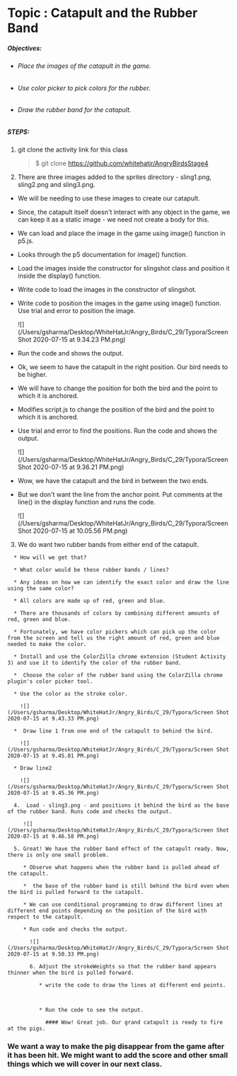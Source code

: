 # Topic : Catapult and the Rubber Band

##### Objectives:

* ###### Place the images of the catapult in the game. 

* ###### Use color picker to pick colors for the rubber. 

* ###### Draw the rubber band for the catapult.

##### STEPS:

1. git clone the activity link for this class

   > $ git clone https://github.com/whitehatjr/AngryBirdsStage4

   

2.  There are three images added to the sprites directory - sling1.png, sling2.png and sling3.png.

   * We will be needing to use these images to create our catapult.

   * Since, the catapult itself doesn't interact with any object in the game, we can keep it as a static image - we need not create a body for this.

   * We can load and place the image in the game using image() function in p5.js.

   * Looks through the p5 documentation for image() function.

   *  Load the images inside the constructor for slingshot class and position it inside the display() function. 

   * Write code to load the images in the constructor of slingshot. 

   * Write code to position the images in the game using image() function. Use trial and error to position the image. 

     ![](/Users/gsharma/Desktop/WhiteHatJr/Angry_Birds/C_29/Typora/Screen Shot 2020-07-15 at 9.34.23 PM.png)

   * Run the code and shows the output.

   * Ok, we seem to have the catapult in the right position. Our bird needs to be higher.

   * We will have to change the position for both the bird and the point to which it is anchored. 

   * Modifies script.js to change the position of the bird and the point to which it is anchored. 

   * Use trial and error to find the positions. Run the code and shows the output.

     ![](/Users/gsharma/Desktop/WhiteHatJr/Angry_Birds/C_29/Typora/Screen Shot 2020-07-15 at 9.36.21 PM.png)

   * Wow, we have the catapult and the bird in between the two ends.

   * But we don't want the line from the anchor point. Put comments at the line() in the display function and runs the code.

     ![](/Users/gsharma/Desktop/WhiteHatJr/Angry_Birds/C_29/Typora/Screen Shot 2020-07-15 at 10.05.56 PM.png)

   3.  We do want two rubber bands from either end of the catapult. 

      * How will we get that? 

      * What color would be these rubber bands / lines?

      * Any ideas on how we can identify the exact color and draw the line using the same color? 

      * All colors are made up of red, green and blue. 

      * There are thousands of colors by combining different amounts of red, green and blue. 

      * Fortunately, we have color pickers which can pick up the color from the screen and tell us the right amount of red, green and blue needed to make the color. 

      * Install and use the ColorZilla chrome extension (Student Activity 3) and use it to identify the color of the rubber band.

      *  Choose the color of the rubber band using the ColorZilla chrome plugin's color picker tool. 

      * Use the color as the stroke color.

        ![](/Users/gsharma/Desktop/WhiteHatJr/Angry_Birds/C_29/Typora/Screen Shot 2020-07-15 at 9.43.33 PM.png)

      *  Draw line 1 from one end of the catapult to behind the bird.

        ![](/Users/gsharma/Desktop/WhiteHatJr/Angry_Birds/C_29/Typora/Screen Shot 2020-07-15 at 9.45.01 PM.png)

      * Draw line2

        ![](/Users/gsharma/Desktop/WhiteHatJr/Angry_Birds/C_29/Typora/Screen Shot 2020-07-15 at 9.45.36 PM.png)

      4.  Load - sling3.png - and positions it behind the bird as the base of the rubber band. Runs code and checks the output.

         ![](/Users/gsharma/Desktop/WhiteHatJr/Angry_Birds/C_29/Typora/Screen Shot 2020-07-15 at 9.46.58 PM.png)

      5. Great! We have the rubber band effect of the catapult ready. Now, there is only one small problem. 

         * Observe what happens when the rubber band is pulled ahead of the catapult.

         *  the base of the rubber band is still behind the bird even when the bird is pulled forward to the catapult.

         * We can use conditional programming to draw different lines at different end points depending on the position of the bird with respect to the catapult. 

         * Run code and checks the output.

           ![](/Users/gsharma/Desktop/WhiteHatJr/Angry_Birds/C_29/Typora/Screen Shot 2020-07-15 at 9.50.33 PM.png)

           6. Adjust the strokeWeights so that the rubber band appears thinner when the bird is pulled forward.

              * write the code to draw the lines at different end points.

                

              * Run the code to see the output.

                #### Wow! Great job. Our grand catapult is ready to fire at the pigs.

                

   ### We want a way to make the pig disappear from the game after it has been hit. We might want to add the score and other small things which we will cover in our next class.

   

   